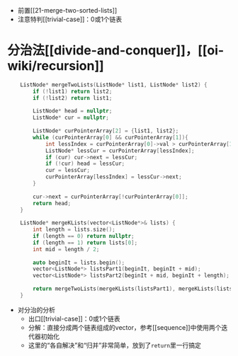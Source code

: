 - 前置[[21-merge-two-sorted-lists]]
- 注意特判[[trivial-case]]：0或1个链表
# 分治法[[divide-and-conquer]]，[[oi-wiki/recursion]]
```cpp
    ListNode* mergeTwoLists(ListNode* list1, ListNode* list2) {
        if (!list1) return list2;
        if (!list2) return list1;
        
        ListNode* head = nullptr;
        ListNode* cur = nullptr;
        
        ListNode* curPointerArray[2] = {list1, list2};
        while (curPointerArray[0] && curPointerArray[1]){
            int lessIndex = curPointerArray[0]->val > curPointerArray[1]->val; // 0: list1 head is less; 1: list2 head is less.
            ListNode* lessCur = curPointerArray[lessIndex];
            if (cur) cur->next = lessCur;
            if (!cur) head = lessCur;
            cur = lessCur;
            curPointerArray[lessIndex] = lessCur->next;
        }
        
        cur->next = curPointerArray[!curPointerArray[0]];
        return head;
    }
    
    ListNode* mergeKLists(vector<ListNode*>& lists) {
        int length = lists.size();
        if (length == 0) return nullptr;
        if (length == 1) return lists[0];
        int mid = length / 2;
        
        auto beginIt = lists.begin();
        vector<ListNode*> listsPart1(beginIt, beginIt + mid);
        vector<ListNode*> listsPart2(beginIt + mid, beginIt + length);
        
        return mergeTwoLists(mergeKLists(listsPart1), mergeKLists(listsPart2)); 
    }
```
- 对分治的分析
  - 出口[[trivial-case]]：0或1个链表
  - 分解：直接分成两个链表组成的vector，参考[[sequence]]中使用两个迭代器初始化
  - 这里的“各自解决”和“归并”非常简单，放到了`return`里一行搞定